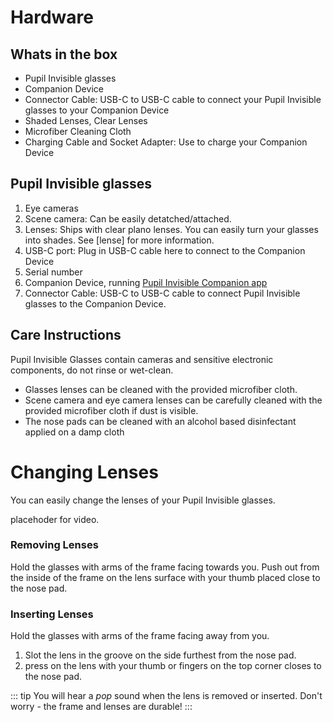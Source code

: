 # Hardware

## Whats in the box

<v-img :src="require('../../media/invisible/pi_companion.jpg')"></v-img>
<!-- annotate this image with the below captions -->

- Pupil Invisible glasses
- Companion Device
- Connector Cable: USB-C to USB-C cable to connect your Pupil Invisible glasses to your Companion Device
- Shaded Lenses, Clear Lenses
- Microfiber Cleaning Cloth
- Charging Cable and Socket Adapter: Use to charge your Companion Device


## Pupil Invisible glasses
<!-- annotate this image with the below captions -->

1. Eye cameras
2. Scene camera: Can be easily detatched/attached.
4. Lenses: Ships with clear plano lenses. You can easily turn your glasses into shades. See [lense] for more information.
3. USB-C port: Plug in USB-C cable here to connect to the Companion Device
5. Serial number
6. Companion Device, running [Pupil Invisible Companion app]()
7. Connector Cable: USB-C to USB-C cable to connect Pupil Invisible glasses to the Companion Device.

## Care Instructions
Pupil Invisible Glasses contain cameras and sensitive electronic components, do not rinse or wet-clean.

- Glasses lenses can be cleaned with the provided microfiber cloth.
- Scene camera and eye camera lenses can be carefully cleaned with the provided microfiber cloth if dust is visible.
- The nose pads can be cleaned with an alcohol based disinfectant applied on a damp cloth

# Changing Lenses
You can easily change the lenses of your Pupil Invisible glasses. 

<!-- todo insert video -->
placehoder for video.

### Removing Lenses

<!-- todo insert graphic -->

Hold the glasses with arms of the frame facing towards you. Push out from the inside of the frame on the lens surface with your thumb placed close to the nose pad. 


### Inserting Lenses

<!-- todo insert graphic -->

Hold the glasses with arms of the frame facing away from you. 
1. Slot the lens in the groove on the side furthest from the nose pad. 
2. press on the lens with your thumb or fingers on the top corner closes to the nose pad. 

::: tip
You will hear a _pop_ sound when the lens is removed or inserted. Don't worry - the frame and lenses are durable!
:::